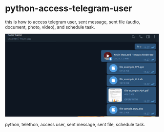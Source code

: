 # python-access-telegram-user

this is how to access telegram user, sent message, sent file (audio, document, photo, video), and schedule task.

![screenshot](README_assets/screenshot.png)

python, telethon, access user, sent message, sent file, schedule task.